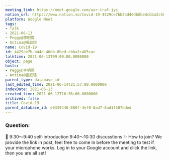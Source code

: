 ```yaml
---
meeting_link: https://meet.google.com/uor-traf-jys
notion_url: https://www.notion.so/Covid-19-4429ce7bb44d40db8bedcbba2c405cac
platform: Google Meet
tags:
- Talk
- 2021-06-13
- Peggy@李明霈
- Antina@張庭瑄
name: Covid-19
id: 4429ce7b-b44d-40db-8bed-cbba2c405cac
talktime: 2021-06-13T09:00:00.0000000
object: page
hosts:
- Peggy@李明霈
- Antina@張庭瑄
parent_type: database_id
last_edited_time: 2021-06-14T21:57:00.0000000
indexDate: 2021-06-13
created_time: 2021-06-12T16:36:00.0000000
archived: false
title: Covid-19
parent_database_id: e9339446-880f-4ef0-8ad7-8ad1f507dded
---
```


### Question:


   
   
   
   
   
📅
9:30～9:40 self-introduction
9:40～10:30 discusstions
✨
How to join?
We provide the link in post, feel free to come in before the meeting to test if your microphone works. Log in to your Google account and click the link, then you are all set!

